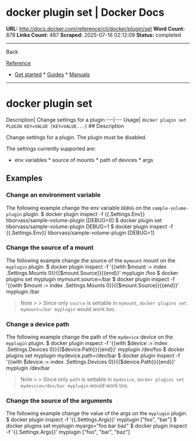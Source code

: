 # docker plugin set | Docker Docs

**URL:** http://docs.docker.com/reference/cli/docker/plugin/set
**Word Count:** 879
**Links Count:** 487
**Scraped:** 2025-07-16 02:12:09
**Status:** completed

---

Back

[Reference](https://docs.docker.com/reference/)

  * [Get started](http://docs.docker.com/get-started/)   * [Guides](http://docs.docker.com/guides/)   * [Manuals](http://docs.docker.com/manuals/)

* * *

# docker plugin set

Description| Change settings for a plugin   ---|---   Usage| `docker plugin set PLUGIN KEY=VALUE [KEY=VALUE...]`      ## Description

Change settings for a plugin. The plugin must be disabled.

The settings currently supported are:

  * env variables   * source of mounts   * path of devices   * args

## Examples

### Change an environment variable

The following example change the env variable `DEBUG` on the `sample-volume-plugin` plugin.               $ docker plugin inspect -f {{.Settings.Env}} tiborvass/sample-volume-plugin     [DEBUG=0]          $ docker plugin set tiborvass/sample-volume-plugin DEBUG=1          $ docker plugin inspect -f {{.Settings.Env}} tiborvass/sample-volume-plugin     [DEBUG=1]     

### Change the source of a mount

The following example change the source of the `mymount` mount on the `myplugin` plugin.               $ docker plugin inspect -f '{{with $mount := index .Settings.Mounts 0}}{{$mount.Source}}{{end}}' myplugin     /foo          $ docker plugins set myplugin mymount.source=/bar          $ docker plugin inspect -f '{{with $mount := index .Settings.Mounts 0}}{{$mount.Source}}{{end}}' myplugin     /bar     

> Note >  > Since only `source` is settable in `mymount`, `docker plugins set mymount=/bar myplugin` would work too.

### Change a device path

The following example change the path of the `mydevice` device on the `myplugin` plugin.               $ docker plugin inspect -f '{{with $device := index .Settings.Devices 0}}{{$device.Path}}{{end}}' myplugin          /dev/foo          $ docker plugins set myplugin mydevice.path=/dev/bar          $ docker plugin inspect -f '{{with $device := index .Settings.Devices 0}}{{$device.Path}}{{end}}' myplugin          /dev/bar     

> Note >  > Since only `path` is settable in `mydevice`, `docker plugins set mydevice=/dev/bar myplugin` would work too.

### Change the source of the arguments

The following example change the value of the args on the `myplugin` plugin.               $ docker plugin inspect -f '{{.Settings.Args}}' myplugin          ["foo", "bar"]          $ docker plugins set myplugin myargs="foo bar baz"          $ docker plugin inspect -f '{{.Settings.Args}}' myplugin          ["foo", "bar", "baz"]